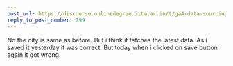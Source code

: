 ```yaml
---
post_url: https://discourse.onlinedegree.iitm.ac.in/t/ga4-data-sourcing-discussion-thread-tds-jan-2025/165959/308
reply_to_post_number: 299
---
```

No the city is same as before. But i think it fetches the latest data. As i saved it yesterday it was correct. But today when i clicked on save button again it got wrong.